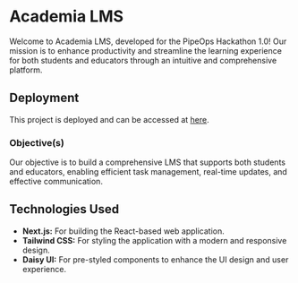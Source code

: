 # Academia LMS

Welcome to Academia LMS, developed for the PipeOps Hackathon 1.0! Our mission is to enhance productivity and streamline the learning experience for both students and educators through an intuitive and comprehensive platform.

## Deployment

This project is deployed and can be accessed at [here](https://complex-edge-trusty-fish-production.pipeops.app/).

### Objective(s)
Our objective is to build a comprehensive LMS that supports both students and educators, enabling efficient task management, real-time updates, and effective communication.

## Technologies Used

- **Next.js:** For building the React-based web application.
- **Tailwind CSS:** For styling the application with a modern and responsive design.
- **Daisy UI:** For pre-styled components to enhance the UI design and user experience.